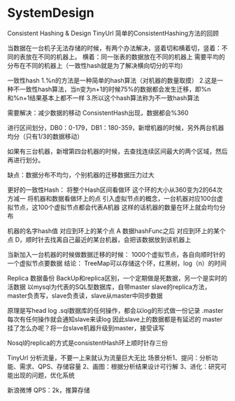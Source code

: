 # SystemDesign

Consistent Hashing & Design TinyUrl
简单的ConsistentHashing方法的回顾

当数据在一台机子无法存储的时候，有两个办法解决，竖着切和横着切，竖着：不同的表放在不同的机器上。
横着：同一张表的数据放在不同的机器上
需要平均的分布在不同的机器上（一致性hash就是为了解决横向切分的平均）

一致性hash
1.%n的方法是一种简单的hash算法（对机器的数量取摸）
2.这是一种不一致性hash算法，当n变为n+1的时候75%的数据都会发生迁移，即%n和%n+1结果基本上都不一样
3.所以这个hash算法称为不一致hash算法

需要解决：减少数据的移动
ConsistentHash出现，数据都会%360

进行区间划分，DB0：0-179，DB1：180-359，新增机器的时候，另外两台机器均分（只有1/3的数据移动）

如果有三台机器，新增第四台机器的时候，去查找连续区间最大的两个区域，然后再进行划分。

缺点：数据分布不均匀，个别机器的迁移数据压力过大

更好的一致性Hash：
将整个Hash区间看做环
这个环的大小从360变为2的64次方减一
将机器和数据看做环上的点
引入虚拟节点的概念，一台机器对应100台虚拟节点，这100个虚拟节点都会代表A机器
这样的话机器的数量在环上就会均匀分布



机器的名字hash值 对应到环上的某个点 A
数据hashFunc之后 对应到环上的某个点 D，顺时针去找离自己最近的某台机器，会把该数据放到该机器上

当新加入一台机器的时候做数据迁移的时候：
1000个虚拟节点，各自向顺时针的一个虚拟节点要数据
结论：
TreeMap可以存储这个环，红黑树，log（n）的时间


Replica 数据备份
BackUp和replica区别，一个定期做是死数据，另一个是实时的活数据
以mysql为代表的SQL型数据库，自带master slave的replica方法，
master负责写，slave负责读，slave从master中同步数据

原理是写head log
.sql数据库的任何操作，都会以log的形式做一份记录
.master每次有任何操作就会通知slave来读log
因此slave上的数据都是有延迟的
master挂了怎么办呢？将一台slave机器升级到master，接受读写

Nosql的replica的方式是consistentHash环上顺时针存三份

TinyUrl
分析流量，不要一上来就认为流量巨大无比
场景分析1、提问：分析功能、需求、QPS、存储容量
2、画图：根据分析结果设计可行解
3、进化：研究可能出现的问题，优化系统

新浪微博
QPS：2k，推算存储







